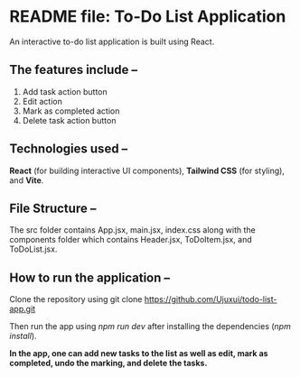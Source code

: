 # README file: To-Do List Application 

An interactive to-do list application is built using React.

## The features include –
1. Add task action button
2. Edit action
3. Mark as completed action
4. Delete task action button

## Technologies used – 
**React** (for building interactive UI components), **Tailwind CSS** (for styling), and **Vite**.

## File Structure –
The src folder contains App.jsx, main.jsx, index.css along with the components folder which contains Header.jsx, ToDoItem.jsx, and ToDoList.jsx.

## How to run the application –
Clone the repository using git clone https://github.com/Ujuxui/todo-list-app.git

Then run the app using *npm run dev* after installing the dependencies (*npm install*).

**In the app, one can add new tasks to the list as well as edit, mark as completed, undo the marking, and delete the tasks.**
